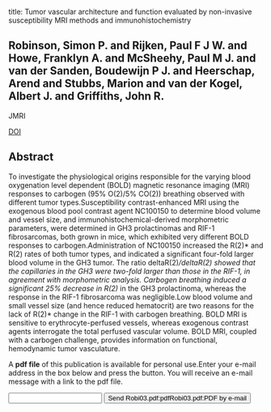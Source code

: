 title: Tumor vascular architecture and function evaluated by non-invasive susceptibility MRI methods and immunohistochemistry

## Robinson, Simon P. and Rijken, Paul F J W. and Howe, Franklyn A. and McSheehy, Paul M J. and van der Sanden, Boudewijn P J. and Heerschap, Arend and Stubbs, Marion and van der Kogel, Albert J. and Griffiths, John R.
JMRI

<a href="https://doi.org/10.1002/jmri.10274">DOI</a>

## Abstract
To investigate the physiological origins responsible for the varying blood oxygenation level dependent (BOLD) magnetic resonance imaging (MRI) responses to carbogen (95% O(2)/5% CO(2)) breathing observed with different tumor types.Susceptibility contrast-enhanced MRI using the exogenous blood pool contrast agent NC100150 to determine blood volume and vessel size, and immunohistochemical-derived morphometric parameters, were determined in GH3 prolactinomas and RIF-1 fibrosarcomas, both grown in mice, which exhibited very different BOLD responses to carbogen.Administration of NC100150 increased the R(2)* and R(2) rates of both tumor types, and indicated a significant four-fold larger blood volume in the GH3 tumor. The ratio deltaR(2)*/deltaR(2) showed that the capillaries in the GH3 were two-fold larger than those in the RIF-1, in agreement with morphometric analysis. Carbogen breathing induced a significant 25% decrease in R(2)* in the GH3 prolactinoma, whereas the response in the RIF-1 fibrosarcoma was negligible.Low blood volume and small vessel size (and hence reduced hematocrit) are two reasons for the lack of R(2)* change in the RIF-1 with carbogen breathing. BOLD MRI is sensitive to erythrocyte-perfused vessels, whereas exogenous contrast agents interrogate the total perfused vascular volume. BOLD MRI, coupled with a carbogen challenge, provides information on functional, hemodynamic tumor vasculature.

A <b>pdf file</b> of this publication is available for personal use.Enter your e-mail address in the box below and press the button. You will receive an e-mail message with a link to the pdf file.
<form action="sender.php">  <input type="text" name="email">  <input type="submit" value="Send Robi03.pdf:pdfRobi03.pdf:PDF by e-mail"></form>